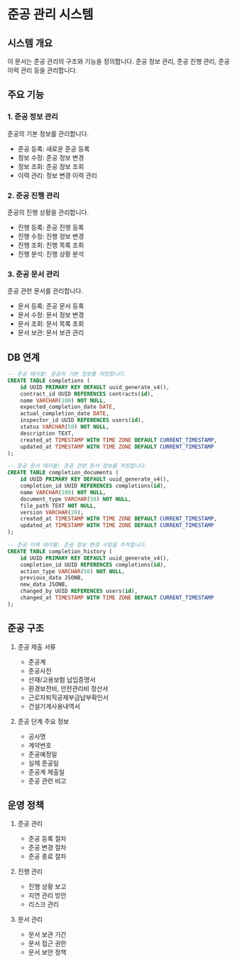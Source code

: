 # 준공 관리 시스템

## 시스템 개요
이 문서는 준공 관리의 구조와 기능을 정의합니다.
준공 정보 관리, 준공 진행 관리, 준공 이력 관리 등을 관리합니다.

## 주요 기능

### 1. 준공 정보 관리
준공의 기본 정보를 관리합니다.
- 준공 등록: 새로운 준공 등록
- 정보 수정: 준공 정보 변경
- 정보 조회: 준공 정보 조회
- 이력 관리: 정보 변경 이력 관리

### 2. 준공 진행 관리
준공의 진행 상황을 관리합니다.
- 진행 등록: 준공 진행 등록
- 진행 수정: 진행 정보 변경
- 진행 조회: 진행 목록 조회
- 진행 분석: 진행 상황 분석

### 3. 준공 문서 관리
준공 관련 문서를 관리합니다.
- 문서 등록: 준공 문서 등록
- 문서 수정: 문서 정보 변경
- 문서 조회: 문서 목록 조회
- 문서 보관: 문서 보관 관리

## DB 연계
```sql
-- 준공 테이블: 준공의 기본 정보를 저장합니다.
CREATE TABLE completions (
    id UUID PRIMARY KEY DEFAULT uuid_generate_v4(),
    contract_id UUID REFERENCES contracts(id),
    name VARCHAR(100) NOT NULL,
    expected_completion_date DATE,
    actual_completion_date DATE,
    inspector_id UUID REFERENCES users(id),
    status VARCHAR(50) NOT NULL,
    description TEXT,
    created_at TIMESTAMP WITH TIME ZONE DEFAULT CURRENT_TIMESTAMP,
    updated_at TIMESTAMP WITH TIME ZONE DEFAULT CURRENT_TIMESTAMP
);

-- 준공 문서 테이블: 준공 관련 문서 정보를 저장합니다.
CREATE TABLE completion_documents (
    id UUID PRIMARY KEY DEFAULT uuid_generate_v4(),
    completion_id UUID REFERENCES completions(id),
    name VARCHAR(100) NOT NULL,
    document_type VARCHAR(50) NOT NULL,
    file_path TEXT NOT NULL,
    version VARCHAR(20),
    created_at TIMESTAMP WITH TIME ZONE DEFAULT CURRENT_TIMESTAMP,
    updated_at TIMESTAMP WITH TIME ZONE DEFAULT CURRENT_TIMESTAMP
);

-- 준공 이력 테이블: 준공 정보 변경 사항을 추적합니다.
CREATE TABLE completion_history (
    id UUID PRIMARY KEY DEFAULT uuid_generate_v4(),
    completion_id UUID REFERENCES completions(id),
    action_type VARCHAR(50) NOT NULL,
    previous_data JSONB,
    new_data JSONB,
    changed_by UUID REFERENCES users(id),
    changed_at TIMESTAMP WITH TIME ZONE DEFAULT CURRENT_TIMESTAMP
);
```

## 준공 구조
1. 준공 제출 서류
   - 준공계
   - 준공사진
   - 산재/고용보험 납입증명서
   - 환경보전비, 안전관리비 정산서
   - 근로자퇴직공제부금납부확인서
   - 건설기계사용내역서

2. 준공 단계 주요 정보
   - 공사명
   - 계약번호
   - 준공예정일
   - 실제 준공일
   - 준공계 제출일
   - 준공 관련 비고

## 운영 정책
1. 준공 관리
   - 준공 등록 절차
   - 준공 변경 절차
   - 준공 종료 절차

2. 진행 관리
   - 진행 상황 보고
   - 지연 관리 방안
   - 리스크 관리

3. 문서 관리
   - 문서 보관 기간
   - 문서 접근 권한
   - 문서 보안 정책 
